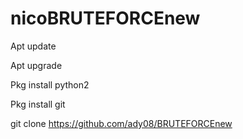 # nicoBRUTEFORCEnew

Apt update

Apt upgrade

Pkg install python2

Pkg install git

git clone https://github.com/ady08/BRUTEFORCEnew
